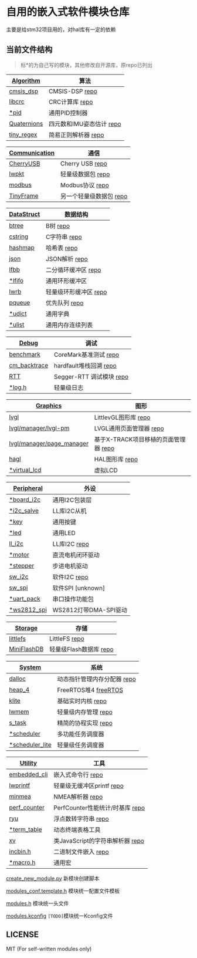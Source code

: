 # 自用的嵌入式软件模块仓库

主要是给stm32项目用的，对hal库有一定的依赖

## 当前文件结构

> 标*的为自己写的模块，其他修改自开源库，原repo已列出

| [Algorithm](./algorithm) | 算法 |
|-------|-------|
| [cmsis_dsp](./algorithm/cmsis_dsp) | CMSIS-DSP [repo](https://github.com/ARM-software/CMSIS-DSP) |
| [libcrc](./algorithm/libcrc) | CRC计算库 [repo](https://github.com/whik/crc-lib-c) |
| [*pid](./algorithm/pid) | 通用PID控制器 |
| [Quaternions](./algorithm/quaternion) | 四元数和IMU姿态估计 [repo](https://github.com/rbv188/IMU-algorithm) |
| [tiny_regex](./algorithm/tiny_regex)|  简易正则解析器 [repo](https://github.com/zeta-zero/tiny-regex-c) |

| [Communication](./communication) | 通信 |
|-------|-------|
| [CherryUSB](./communication/cherryusb) | Cherry USB [repo](https://github.com/cherry-embedded/CherryUSB) |
| [lwpkt](./communication/lwpkt) | 轻量级数据包 [repo](https://github.com/MaJerle/lwpkt) |
| [modbus](./communication/modbus) | Modbus协议 [repo](https://github.com/wql7013/ModBus) |
| [TinyFrame](./communication/tinyframe) | 另一个轻量级数据包 [repo](https://github.com/MightyPork/TinyFrame) |

| [DataStruct](./datastruct) | 数据结构 |
|-------|-------|
| [btree](./datastruct/btree) | B树 [repo](https://github.com/tidwall/btree.c) |
| [cstring](./datastruct/cstring) | C字符串 [repo](https://github.com/cloudwu/cstring) |
| [hashmap](./datastruct/hashmap) | 哈希表 [repo](https://github.com/tidwall/hashmap.c) |
| [json](./datastruct/json) | JSON解析 [repo](https://github.com/tidwall/json.c) |
| [lfbb](./datastruct/lfbb) | 二分循环缓冲区 [repo](https://github.com/DNedic/lfbb) |
| [*lfifo](./datastruct/lfifo) | 通用环形缓冲区 |
| [lwrb](./datastruct/lwrb) | 轻量级环形缓冲区 [repo](https://github.com/MaJerle/lwrb) |
| [pqueue](./datastruct/pqueue) | 优先队列 [repo](https://github.com/tidwall/pqueue.c) |
| [*udict](./datastruct/udict) | 通用字典 |
| [*ulist](./datastruct/ulist) | 通用内存连续列表 |

| [Debug](./debug) | 调试 |
|-------|-------|
| [benchmark](./debug/benchmark) | CoreMark基准测试 [repo](https://github.com/eembc/coremark) |
| [cm_backtrace](./debug/cm_backtrace) | hardfault堆栈回溯 [repo](https://github.com/armink/CmBacktrace) |
| [RTT](./debug/rtt) | Segger-RTT 调试模块 [repo](https://www.segger.com/products/debug-probes/j-link/technology/about-real-time-transfer/) |
| [*log.h](./debug/log.h) | 轻量级日志 |

| [Graphics](./graphics) | 图形 |
|-------|-------|
| [lvgl](./graphics/lvgl) | LittlevGL图形库 [repo](https://github.com/lvgl/lvgl) |
| [lvgl/manager/lvgl-pm](./graphics/lvgl/manager/lvgl-pm) | LVGL通用页面管理器 [repo](https://github.com/LanFly/lvgl-pm) |
| [lvgl/manager/page_manager](./graphics/lvgl/manager/page_manager) | 基于X-TRACK项目移植的页面管理器 [repo](https://github.com/geekheart/page_manager) |
| [hagl](./graphics/hagl) | HAL图形库 [repo](https://github.com/tuupola/hagl) |
| [*virtual_lcd](./graphics/virtual_lcd) | 虚拟LCD |

| [Peripheral](./peripheral) | 外设 |
|-------|-------|
| [*board_i2c](./peripheral/board_i2c) | 通用I2C包装层 |
| [*i2c_salve](./peripheral/i2c_slave) | LL库I2C从机 |
| [*key](./peripheral/key) | 通用按键 |
| [*led](./peripheral/led) | 通用LED |
| [ll_i2c](./peripheral/ll_i2c) | LL库I2C [repo](https://github.com/jesstr/i2c_ll) |
| [*motor](./peripheral/motor) | 直流电机闭环驱动 |
| [*stepper](./peripheral/stepper) | 步进电机驱动 |
| [sw_i2c](./peripheral/sw_i2c) | 软件I2C [repo](https://github.com/liyanboy74/soft-i2c) |
| [sw_spi](./peripheral/sw_spi) | 软件SPI [unknown] |
| [*uart_pack](./peripheral/uart_pack) | 串口操作功能包 |
| [*ws2812_spi](./peripheral/ws2812_spi) | WS2812灯带DMA-SPI驱动 |

| [Storage](./storage) | 存储 |
|-------|-------|
| [littlefs](./storage/littlefs) | LittleFS [repo](https://github.com/littlefs-project/littlefs) |
| [MiniFlashDB](./storage/miniflashdb) | 轻量级Flash数据库 [repo](https://github.com/Jiu-xiao/MiniFlashDB) |

| [System](./system) | 系统 |
|-------|-------|
| [dalloc](./system/dalloc) | 动态指针管理内存分配器 [repo](https://github.com/SkyEng1neering/dalloc) |
| [heap_4](./system/heap_4) | FreeRTOS堆4 [freeRTOS](https://www.freertos.org/a00111.html) |
| [klite](./system/klite) | 基础实时内核 [repo](https://gitee.com/kerndev/klite) |
| [lwmem](./system/lwmem) | 轻量级内存管理 [repo](https://github.com/MaJerle/lwmem) |
| [s_task](./system/s_task) | 精简的协程实现 [repo](https://github.com/xhawk18/s_task) |
| [*scheduler](./system/scheduler) | 多功能任务调度器 |
| [*scheduler_lite](./system/scheduler_lite) | 轻量级任务调度器 |

| [Utility](./utility) | 工具 |
|-------|-------|
| [embedded_cli](./utility/embedded_cli) | 嵌入式命令行 [repo](https://github.com/funbiscuit/embedded-cli) |
| [lwprintf](./utility/lwprintf) | 轻量级无缓冲区printf [repo](https://github.com/MaJerle/lwprintf) |
| [minmea](./utility/minmea) | NMEA解析器 [repo](https://github.com/ata4/minema) |
| [perf_counter](./utility/perf_counter) | PerfCounter性能统计/时基库 [repo](https://github.com/GorgonMeducer/perf_counter) |
| [ryu](./utility/ryu) | 浮点数转字符串 [repo](https://github.com/tidwall/ryu) |
| [*term_table](./utility/term_table) | 动态终端表格工具 |
| [xv](./utility/xv) | 类JavaScript的字符串解析器 [repo](https://github.com/tidwall/xv) |
| [incbin.h](./utility/incbin.h) | 二进制文件嵌入 [repo](https://github.com/graphitemaster/incbin) |
| [*macro.h](./utility/macro.h) | 通用宏 |

[create_new_module.py](./create_new_module.py) 新模块创建脚本

[modules_conf.template.h](./modules_conf.template.h) 模块统一配置文件模板

[modules.h](./modules.h) 模块统一头文件

[modules.kconfig](./modules.kconfig) `[TODO]`模块统一Kconfig文件

## LICENSE

MIT (For self-written modules only)

